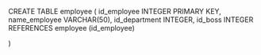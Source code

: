 CREATE TABLE employee (
id_employee INTEGER PRIMARY KEY,
name_employee VARCHAR(50),
id_department INTEGER,
id_boss INTEGER REFERENCES employee (id_employee)

)